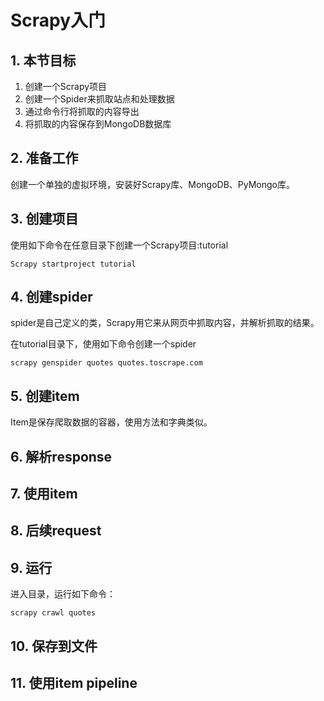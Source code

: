 # Scrapy入门

## 1. 本节目标
1. 创建一个Scrapy项目
2. 创建一个Spider来抓取站点和处理数据
3. 通过命令行将抓取的内容导出
4. 将抓取的内容保存到MongoDB数据库

## 2. 准备工作
创建一个单独的虚拟环境，安装好Scrapy库、MongoDB、PyMongo库。

## 3. 创建项目
使用如下命令在任意目录下创建一个Scrapy项目:tutorial
```
Scrapy startproject tutorial
```

## 4. 创建spider
spider是自己定义的类，Scrapy用它来从网页中抓取内容，并解析抓取的结果。

在tutorial目录下，使用如下命令创建一个spider
```
scrapy genspider quotes quotes.toscrape.com
```

## 5. 创建item
Item是保存爬取数据的容器，使用方法和字典类似。

## 6. 解析response


## 7. 使用item


## 8. 后续request


## 9. 运行
进入目录，运行如下命令：
```
scrapy crawl quotes
```

## 10. 保存到文件


## 11. 使用item pipeline

